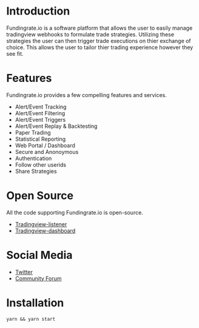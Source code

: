 # Introduction

Fundingrate.io is a software platform that allows the user to easily
manage tradingview webhooks to formulate trade strategies. Utilizing
these strategies the user can then trigger trade executions on thier
exchange of choice. This allows the user to tailor thier trading
experience however they see fit.

# Features

Fundingrate.io provides a few compelling features and services.

- Alert/Event Tracking
- Alert/Event Filtering
- Alert/Event Triggers
- Alert/Event Replay & Backtesting
- Paper Trading
- Statistical Reporting
- Web Portal / Dashboard
- Secure and Anonoymous
- Authentication
- Follow other userids
- Share Strategies

# Open Source

All the code supporting Fundingrate.io is open-source.

- [Tradingview-listener](https://github.com/tacyarg/tradingview-listener)
- [Tradingview-dashboard](https://github.com/tacyarg/tradingview-dashboard)

# Social Media

- [Twitter](https://twitter.com/FundingrateIO)
- [Community Forum](https://forum.tacyarg.com/c/projects/fundingrate-io)

# Installation
```
yarn && yarn start
```